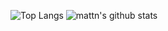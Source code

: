 ![Top Langs](https://github-readme-stats.vercel.app/api/top-langs/?username=kiki-ki&hide=html)
![mattn's github stats](https://github-readme-stats.vercel.app/api?username=kiki-ki&show_icons=true&count_private=true&line_height=40)
